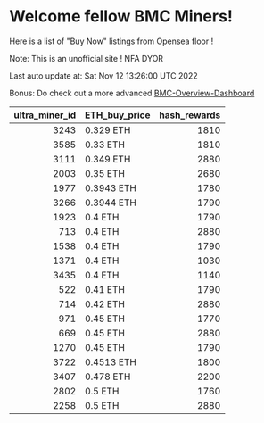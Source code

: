 # Welcome fellow BMC Miners!
Here is a list of "Buy Now" listings from Opensea floor !

Note: This is an unofficial site ! NFA DYOR

Last auto update at: Sat Nov 12 13:26:00 UTC 2022

Bonus: Do check out a more advanced [BMC-Overview-Dashboard](https://dune.com/defifunk/BMC-Overview-Dashboard)


|   ultra_miner_id | ETH_buy_price   |   hash_rewards |
|-----------------:|:----------------|---------------:|
|             3243 | 0.329 ETH       |           1810 |
|             3585 | 0.33 ETH        |           1810 |
|             3111 | 0.349 ETH       |           2880 |
|             2003 | 0.35 ETH        |           2680 |
|             1977 | 0.3943 ETH      |           1780 |
|             3266 | 0.3944 ETH      |           1790 |
|             1923 | 0.4 ETH         |           1790 |
|              713 | 0.4 ETH         |           2880 |
|             1538 | 0.4 ETH         |           1790 |
|             1371 | 0.4 ETH         |           1030 |
|             3435 | 0.4 ETH         |           1140 |
|              522 | 0.41 ETH        |           1790 |
|              714 | 0.42 ETH        |           2880 |
|              971 | 0.45 ETH        |           1770 |
|              669 | 0.45 ETH        |           2880 |
|             1270 | 0.45 ETH        |           1790 |
|             3722 | 0.4513 ETH      |           1800 |
|             3407 | 0.478 ETH       |           2200 |
|             2802 | 0.5 ETH         |           1760 |
|             2258 | 0.5 ETH         |           2880 |